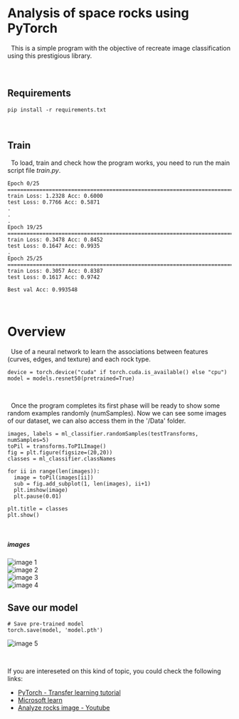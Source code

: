 # Analysis of space rocks using PyTorch

&nbsp; This is a simple program with the objective of recreate image classification using this prestigious library.
<br><br><br>

## Requirements

    pip install -r requirements.txt
<br>

## Train
&nbsp;  To load, train and check how the program works, you need to run the main script file *train.py*.
    
    Epoch 0/25
    ====================================================================================================
    train Loss: 1.2328 Acc: 0.6000
    test Loss: 0.7766 Acc: 0.5871
    .
    .
    .
    Epoch 19/25
    ====================================================================================================
    train Loss: 0.3478 Acc: 0.8452
    test Loss: 0.1647 Acc: 0.9935
    .
    Epoch 25/25
    ====================================================================================================
    train Loss: 0.3057 Acc: 0.8387
    test Loss: 0.1617 Acc: 0.9742

    Best val Acc: 0.993548

<br>

# Overview
&nbsp; Use of a neural network to learn the associations between features (curves, edges, and texture) and each rock type.

    device = torch.device("cuda" if torch.cuda.is_available() else "cpu")
    model = models.resnet50(pretrained=True)
    
 <br>

&nbsp; Once the program completes its first phase will be ready to show some random examples randomly (numSamples). Now we can see some images of our dataset, we can also access them in the '/Data' folder. 

    images, labels = ml_classifier.randomSamples(testTransforms, numSamples=5)
    toPil = transforms.ToPILImage()
    fig = plt.figure(figsize=(20,20))
    classes = ml_classifier.classNames

    for ii in range(len(images)):
      image = toPil(images[ii])
      sub = fig.add_subplot(1, len(images), ii+1)
      plt.imshow(image)
      plt.pause(0.01)

    plt.title = classes
    plt.show()

<br>

##### images
![image 1](resources/1.png) <br>
![image 2](resources/2.png) <br>
![image 3](resources/3.png) <br>
![image 4](resources/5.png) <br>

## Save our model
    # Save pre-trained model
    torch.save(model, 'model.pth')
![image 5](resources/4.png) 

<br>

If you are intereseted on this kind of topic, you could check the following links: <br>
* [PyTorch - Transfer learning tutorial](https://pytorch.org/tutorials/beginner/transfer_learning_tutorial.html) <br>
* [Microsoft learn](https://docs.microsoft.com/en-us/learn/paths/classify-space-rocks-artificial-intelligence-nasa/)
* [Analyze rocks image - Youtube](https://www.youtube.com/watch?v=XoHR4p8AO9o&feature=youtu.be) 
